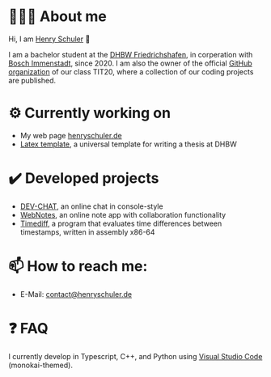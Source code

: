 # 🙋🏻‍♂️ About me
Hi, I am [Henry Schuler](https://henryschuler.de) 👋

I am a bachelor student at the [DHBW Friedrichshafen](https://www.ravensburg.dhbw.de/startseite), in corperation with [Bosch Immenstadt](https://www.bosch.de/unser-unternehmen/bosch-in-deutschland/immenstadt/), since 2020. I am also the owner of the official [GitHub organization](https://github.com/DHBW-FN-TIT20) of our class TIT20, where a collection of our coding projects are published.

# ⚙️ Currently working on
- My web page [henryschuler.de](https://henryschuler.de)
- [Latex template](https://github.com/schuler-henry/dhbw-latex-template), a universal template for writing a thesis at DHBW

# ✔️ Developed projects
- [DEV-CHAT](https://github.com/DHBW-FN-TIT20/dev-chat), an online chat in console-style
- [WebNotes](https://github.com/DHBW-FN-TIT20/web-notes), an online note app with collaboration functionality
- [Timediff](https://github.com/schuler-henry/snp-timediff), a program that evaluates time differences between timestamps, written in assembly x86-64

# 📫 How to reach me:
- E-Mail: [contact@henryschuler.de](mailto:contact@henryschuler.de)

# ❓ FAQ
I currently develop in Typescript, C++, and Python using [Visual Studio Code](https://code.visualstudio.com) (monokai-themed).
